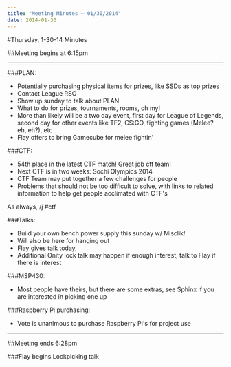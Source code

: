 ```yaml
---
title: "Meeting Minutes – 01/30/2014"
date: 2014-01-30
---
```

#Thursday, 1-30-14 Minutes

##Meeting begins at 6:15pm

- - -

###PLAN:
* Potentially purchasing physical items for prizes, like SSDs as top prizes
* Contact League RSO
* Show up sunday to talk about PLAN
 * What to do for prizes, tournaments, rooms, oh my!
* More than likely will be a two day event, first day for League of Legends, second day for other events like TF2, CS:GO, fighting games (Melee? eh, eh?), etc
* Flay offers to bring Gamecube for melee fightin'

###CTF:
* 54th place in the latest CTF match!  Great job ctf team!
* Next CTF is in two weeks: Sochi Olympics 2014
* CTF Team may put together a few challenges for people
 * Problems that should not be too difficult to solve, with links to related information to help get people acclimated with CTF's

As always, /j #ctf  

###Talks:
* Build your own bench power supply this sunday w/ Misclik!
 * Will also be here for hanging out 
* Flay gives talk today, 
 * Additional Onity lock talk may happen if enough interest, talk to Flay if there is interest

###MSP430:
 * Most people have theirs, but there are some extras, see Sphinx if you are interested in picking one up

###Raspberry Pi purchasing:
 * Vote is unanimous to purchase Raspberry Pi's for project use


- - -
##Meeting ends 6:28pm

###Flay begins Lockpicking talk
